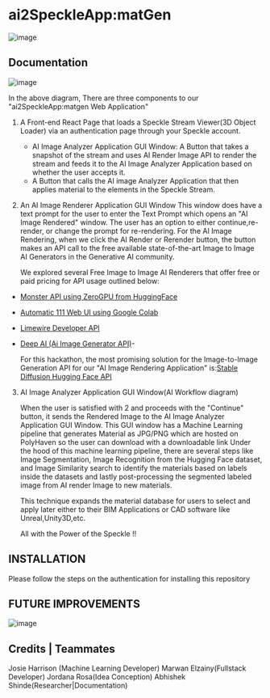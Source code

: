 # ai2SpeckleApp:matGen

![image](https://drive.google.com/uc?export=view&id=1WJfsmOxAo_4Xp9vwAxm57CzD5P7SAWsS)

## Documentation

![image](https://drive.google.com/uc?export=view&id=1Fio5xeZT2WQn_UehD37LkC74QGL4vKka)

In the above diagram, There are three components to our "ai2SpeckleApp:matgen Web Application"

1. A Front-end React Page that loads a Speckle Stream Viewer(3D Object Loader) via an authentication page through your Speckle account.
   - AI Image Analyzer Application GUI Window: A Button that takes a snapshot of the stream and uses AI Render Image API to render the stream and feeds it to the AI Image Analyzer Application based on whether the user accepts it.
   - A Button that calls the AI image Analyzer Application that then applies material to the elements in the Speckle Stream.

2. An AI Image Renderer Application GUI Window
   This window does have a text prompt for the user to enter the Text Prompt which opens an "AI Image Rendered" window. The user has an option to either continue,re-render, or change the prompt for re-rendering. 
   For the AI Image Rendering, when we click the AI Render or Rerender button, the button makes an API call to the free available state-of-the-art Image to Image AI Generators in the Generative AI community.
   
   We explored several Free Image to Image AI Renderers that offer free or paid pricing for API usage outlined below: 
- [Monster API using ZeroGPU from HuggingFace](https://developer.monsterapi.ai/reference/post_generate-img2img)
- [Automatic 111 Web UI using Google Colab](https://github.com/AUTOMATIC1111/stable-diffusion-webui)
- [Limewire Developer API](https://developer.limewire.com/image-to-image)
- [Deep AI (Ai Image Generator API)](https://deepai.org/docs)-

  For this hackathon, the most promising solution for the Image-to-Image Generation API for our "AI Image Rendering Application" is:[Stable Diffusion Hugging Face API ](https://huggingface.co/spaces/MykolaL/StableDesign)
  
3. AI Image Analyzer Application GUI Window(AI Workflow diagram)

   When the user is satisfied with 2 and proceeds with the "Continue" button, it sends the Rendered Image to the AI Image Analyzer Application GUI Window.
   This GUI window has a Machine Learning pipeline that generates Material as JPG/PNG which are hosted on PolyHaven so the user can download with a downloadable link
   Under the hood of this machine learning pipeline, there are several steps like Image Segmentation, Image Recognition from the Hugging Face dataset, and Image Similarity search to identify the materials based on labels inside the datasets
   and lastly post-processing the segmented labeled image from AI render Image to new materials.

   This technique expands the material database for users to select and apply later either to their BIM Applications or CAD software like Unreal,Unity3D,etc.

   All with the Power of the Speckle !!

## INSTALLATION 

  Please follow the steps on the authentication for installing this repository
   
## FUTURE IMPROVEMENTS

![image](https://drive.google.com/uc?export=view&id=1mYlxp9jANl7ho2QhP9nc0QpsO52VdFGO)

## Credits | Teammates

Josie Harrison (Machine Learning Developer)
Marwan Elzainy(Fullstack Developer)
Jordana Rosa(Idea Conception)
Abhishek Shinde(Researcher|Documentation)

